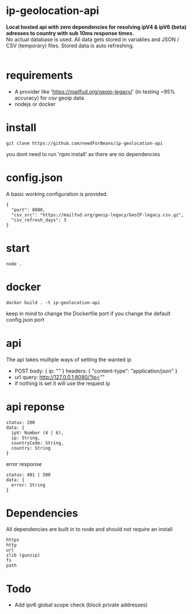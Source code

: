 # ip-geolocation-api
<b>Local hosted api with zero dependencies for resolving ipV4 & ipV6 (beta) adresses to country with sub 10ms response times.</b>
<br />
No actual database is used. All data gets stored in variables and JSON / CSV (temporary) files. Stored data is auto refreshing.
<br /><br />

# requirements
* A provider like 'https://mailfud.org/geoip-legacy/' (in testing ~95% accuracy) for csv geoip data
* nodejs or docker

# install
```
git clone https://github.com/needForBeans/ip-geolocation-api
```
you dont need to run 'npm install' as there are no dependencies

# config.json
A basic working configuration is provided.
```
{
  "port": 8080,
  "csv_src": "https://mailfud.org/geoip-legacy/GeoIP-legacy.csv.gz",
  "csv_refresh_days": 3
}
```

# start
```
node .
```

# docker
```
docker build . -t ip-geolocation-api
```
keep in mind to change the Dockerfile port if you change the default config.json port

# api
The api takes multiple ways of setting the wanted ip
* POST body: { ip: "" } headers: { "content-type": "application/json" }
* url query: http://127.0.0.1:8080/?ip=""
* if nothing is set it will use the request ip

# api reponse
```
status: 200
data: {
  ipV: Number (4 | 6),
  ip: String,
  countryCode: String,
  country: String
}
```
error response
```
status: 401 | 500
data: {
  error: String
}
```

# Dependencies
All dependencies are built in to node and should not require an install
```
https
http
url
zlib (gunzip)
fs
path
```

# Todo
* Add ipv6 global scope check (block private addresses)
